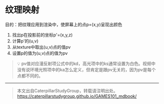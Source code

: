 # 纹理映射

目的：把纹理应用到渲染中，使屏幕上的点p=(x,y)呈现出颜色

1. 找出p在投影前的坐标p'=(x,y,z)
2. 计算p'的(u,v)
3. 从texture中取出(u,v)点的值pv
4. 设置p的值为(u,v)点的值为pv

> &#x1F4A1; pv值对应漫反射项公式中的kd，高光项中的ks通常设置为白色。视频中没有说环境光照项中的ka怎么定义，但肯定是跟pv无关的，因为pv是每个点都不同的。


------------------------------

> 本文出自CaterpillarStudyGroup，转载请注明出处。  
> https://caterpillarstudygroup.github.io/GAMES101_mdbook/